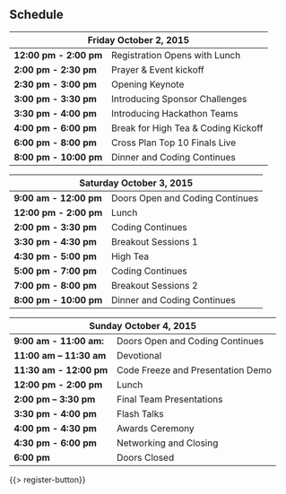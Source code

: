 ﻿## <i class="icon fa-clock-o"></i> Schedule

<table class="default">
<thead>
<tr class="row-1 odd">
  <th colspan="2" class="column-1"><div>Friday October 2, 2015</div></th>
</tr>
</thead>
<tbody class="row-hover" role="alert" aria-live="polite" aria-relevant="all">
<tr class="row-2">
  <td class="column-1"><strong>12:00 pm - 2:00 pm</strong></td><td class="column-2">Registration Opens with Lunch</td>
</tr>
<tr class="row-3">
  <td class="column-1"><strong>2:00 pm - 2:30 pm</strong></td><td class="column-2">Prayer & Event kickoff</td>
</tr>
<tr class="row-4">
  <td class="column-1"><strong>2:30 pm - 3:00 pm</strong></td><td class="column-2">Opening Keynote</td>
</tr>

<tr class="row-5">
  <td class="column-1"><strong>3:00 pm - 3:30 pm</strong></td><td class="column-2">Introducing Sponsor Challenges</td>
</tr>
<tr class="row-6">
  <td class="column-1"><strong>3:30 pm - 4:00 pm</strong></td><td class="column-2">Introducing Hackathon Teams</td>
</tr>
<tr class="row-7">
  <td class="column-1"><strong>4:00 pm - 6:00 pm</strong></td><td class="column-2">Break for High Tea & Coding Kickoff</td>
</tr>
<tr class="row-8">
  <td class="column-1"><strong>6:00 pm - 8:00 pm</strong></td><td class="column-2">Cross Plan Top 10 Finals Live</td>
</tr>
<tr class="row-9">
  <td class="column-1"><strong>8:00 pm - 10:00 pm</strong></td><td class="column-2">Dinner and Coding Continues</td>
</tr>
</tbody>
</table>


<table class="default">
<thead>
<tr class="row-1 odd">
  <th colspan="2" class="column-1"><div>Saturday October 3, 2015</div></th>
</tr>
</thead>
<tbody class="row-hover">
<tr class="row-2 even">
  <td class="column-1"><strong>9:00 am - 12:00 pm</strong></td><td class="column-2">Doors Open and Coding Continues</td>
</tr>
<tr class="row-3 odd">
  <td class="column-1"><strong>12:00 pm - 2:00 pm</strong></td><td class="column-2">Lunch</td>
</tr>
<tr class="row-4 even">
  <td class="column-1"><strong>2:00 pm - 3:30 pm</strong></td><td class="column-2">Coding Continues</td>
<tr class="row-5 even">
  <td class="column-1"><strong>3:30 pm - 4:30 pm</strong></td><td class="column-2">Breakout Sessions 1</td>
</tr>
<tr class="row-6 odd">
  <td class="column-1"><strong>4:30 pm - 5:00 pm</strong></td><td class="column-2">High Tea</td>
</tr>
<tr class="row-7 even">
  <td class="column-1"><strong>5:00 pm - 7:00 pm</strong></td><td class="column-2">Coding Continues</td>
</tr>
<tr class="row-8 even">
  <td class="column-1"><strong>7:00 pm - 8:00 pm</strong></td><td class="column-2">Breakout Sessions 2</td>
</tr>
<tr class="row-9 even">
  <td class="column-1"><strong>8:00 pm - 10:00 pm</strong></td><td class="column-2">Dinner and Coding Continues</td>
</tr>
</tbody>
</table>



<table class="default">
<thead>
<tr class="row-1 odd">
  <th colspan="2" class="column-1"><div>Sunday October 4, 2015</div></th>
</tr>
</thead>
<tbody class="row-hover">
<tr class="row-2 even">
  <td class="column-1"><strong>9:00 am - 11:00 am: </strong></td><td class="column-2">Doors Open and Coding Continues</td>
<tr class="row-3 even">
  <td class="column-1"><strong>11:00 am – 11:30 am</strong></td><td class="column-2">Devotional</td>
</tr>
<tr class="row-4 odd">
  <td class="column-1"><strong>11:30 am - 12:00 pm</strong></td><td class="column-2">Code Freeze and Presentation Demo</td>
</tr>
<tr class="row-5 even">
  <td class="column-1"><strong>12:00 pm - 2:00 pm</strong></td><td class="column-2">Lunch</td>
</tr>
<tr class="row-6 odd">
  <td class="column-1"><strong>2:00 pm – 3:30 pm</strong></td><td class="column-2">Final Team Presentations</td>
</tr>
<tr class="row-7 even">
  <td class="column-1"><strong>3:30 pm - 4:00 pm</strong></td><td class="column-2">Flash Talks</td>
</tr>
<tr class="row-8 odd">
  <td class="column-1"><strong>4:00 pm - 4:30 pm</strong></td><td class="column-2">Awards Ceremony</td>
</tr>
<tr class="row-9 even">
  <td class="column-1"><strong>4:30 pm - 6:00 pm</strong></td><td class="column-2">Networking and Closing</td>
</tr>
<tr class="row-10 odd">
  <td class="column-1"><strong>6:00 pm</strong></td><td class="column-2">Doors Closed</td>
</tr>
</tbody>
</table>
{{> register-button}}
